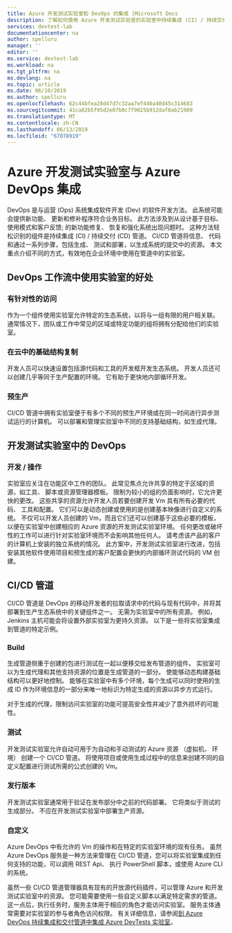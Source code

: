 ```yaml
---
title: Azure 开发测试实验室和 DevOps 的集成 |Microsoft Docs
description: 了解如何使用 Azure 开发测试实验室的实验室中持续集成 (CI) / 持续交付 (CD) 管道在企业环境中。
services: devtest-lab
documentationcenter: na
author: spelluru
manager: ''
editor: ''
ms.service: devtest-lab
ms.workload: na
ms.tgt_pltfrm: na
ms.devlang: na
ms.topic: article
ms.date: 06/10/2019
ms.author: spelluru
ms.openlocfilehash: 62c44bfea28d47d7c32aa7ef440a40d45c314683
ms.sourcegitcommit: 41ca82b5f95d2e07b0c7f9025b912daf0ab21909
ms.translationtype: MT
ms.contentlocale: zh-CN
ms.lasthandoff: 06/13/2019
ms.locfileid: "67078919"
---
```

# <a name="integration-of-azure-devtest-labs-and-azure-devops"></a>Azure 开发测试实验室与 Azure DevOps 集成
DevOps 是与运营 (Ops) 系统集成软件开发 (Dev) 的软件开发方法。 此系统可能会提供新功能、 更新和修补程序符合业务目标。 此方法涉及到从设计基于目标、 使用模式和客户反馈; 的新功能修复、 恢复和强化系统出现问题时。 这种方法轻松识别的组件是持续集成 (CI) / 持续交付 (CD) 管道。 CI/CD 管道将信息、 代码和通过一系列步骤，包括生成、 测试和部署，以生成系统的提交中的资源。 本文重点介绍不同的方式，有效地在企业环境中使用在管道中的实验室。 

## <a name="benefits-of-using-labs-in-devops-workflow"></a>DevOps 工作流中使用实验室的好处 

### <a name="focused-access"></a>有针对性的访问 
作为一个组件使用实验室允许特定的生态系统，以将与一组有限的用户相关联。 通常情况下，团队或工作中常见的区域或特定功能的组将拥有分配给他们的实验室。   

### <a name="infrastructure-replication-in-the-cloud"></a>在云中的基础结构复制 
开发人员可以快速设置包括源代码和工具的开发框开发生态系统。 开发人员还可以创建几乎等同于生产配置的环境。 它有助于更快地内部循环开发。 

### <a name="pre-production"></a>预生产 
CI/CD 管道中拥有实验室便于有多个不同的预生产环境或在同一时间进行异步测试运行的计算机。 可以部署和管理实验室中不同的支持基础结构，如生成代理。 

## <a name="devops-with-devtest-labs"></a>开发测试实验室中的 DevOps 

### <a name="development--operation"></a>开发 / 操作 
实验室应关注在功能区中工作的团队。 此常见焦点允许共享的特定于区域的资源，如工具、 脚本或资源管理器模板。 限制为较小的组的负面影响时，它允许更快的更改。 这些共享的资源允许开发人员若要创建开发 Vm 具有所有必要的代码、 工具和配置。 它们可以是动态创建或使用的是创建基本映像进行自定义的系统。 不仅可以开发人员创建的 Vm，而且它们还可以创建基于这些必要的模板，以便在实验室中创建相应的 Azure 资源的开发测试实验室环境。 任何更改或破坏性的工作可以进行针对实验室环境而不会影响其他任何人。 请考虑该产品的客户的计算机上安装的独立系统的情况。 此方案中，开发测试实验室进行改进，包括安装其他软件使用项目和预生成的客户配置会更快的内部循环测试代码的 VM 创建。 
  
## <a name="cicd-pipeline"></a>CI/CD 管道 
CI/CD 管道是 DevOps 的移动开发者的拉取请求中的代码与现有代码中，并将其部署到生产生态系统中的关键组件之一。 无需为实验室中的所有资源。 例如，Jenkins 主机可能会将设置外部实验室为更持久资源。 以下是一些将实验室集成到管道的特定示例。 

### <a name="build"></a>Build 
生成管道侧重于创建的包进行测试在一起以便移交给发布管道的组件。 实验室可以为生成代理和其他支持资源的位置是生成管道的一部分。 使能够动态构建基础结构可以更好地控制。 能够在实验室中有多个环境，每个生成可以同时使用的生成 ID 作为环境信息的一部分来唯一地标识为特定生成的资源以异步方式运行。   

对于生成的代理，限制访问实验室的功能可提高安全性并减少了意外损坏的可能性。  

### <a name="test"></a>测试 
开发测试实验室允许自动可用于为自动和手动测试的 Azure 资源 （虚拟机、 环境） 创建一个 CI/CD 管道。 将使用项目或使用生成过程中的信息来创建不同的自定义配置进行测试所需的公式创建的 Vm。   

### <a name="release"></a>发行版本 
开发测试实验室通常用于验证在发布部分中之前的代码部署。 它将类似于测试的生成部分。 不应在开发测试实验室中部署生产资源。 

### <a name="customization"></a>自定义 
Azure DevOps 中有允许的 Vm 的操作和在特定的实验室环境的现有任务。 虽然 Azure DevOps 服务是一种方法来管理在 CI/CD 管道，您可以将实验室集成到任何支持的功能，可以调用 REST Api、 执行 PowerShell 脚本，或使用 Azure CLI 的系统。 

虽然一些 CI/CD 管道管理器具有现有的开放源代码插件，可以管理 Azure 和开发测试实验室中的资源。 您可能需要使用一些自定义脚本以满足特定需求的管道。  这一点后，执行任务时，服务主体用于相应的角色才能访问实验室。 服务主体通常需要对实验室的参与者角色访问权限。 有关详细信息，请参阅[到 Azure DevOps 持续集成和交付管道中集成 Azure DevTests 实验室](devtest-lab-integrate-ci-cd-vsts.md)。 
 